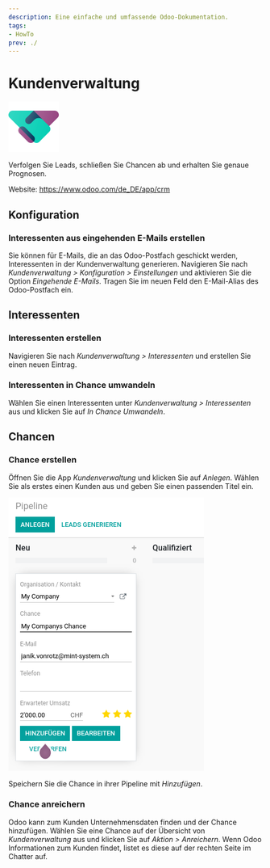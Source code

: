 ```yaml
---
description: Eine einfache und umfassende Odoo-Dokumentation.
tags:
- HowTo
prev: ./
---
```

# Kundenverwaltung
![icons_odoo_crm](assets/icons_odoo_crm.png)

Verfolgen Sie Leads, schließen Sie Chancen ab und erhalten Sie genaue Prognosen.

Website: <https://www.odoo.com/de_DE/app/crm>

## Konfiguration

### Interessenten aus eingehenden E-Mails erstellen

Sie können für E-Mails, die an das Odoo-Postfach geschickt werden, Interessenten in der Kundenverwaltung generieren. Navigieren Sie nach *Kundenverwaltung > Konfiguration > Einstellungen* und aktivieren Sie die Option *Eingehende E-Mails*. Tragen Sie im neuen Feld den E-Mail-Alias des Odoo-Postfach ein.

## Interessenten

### Interessenten erstellen

Navigieren Sie nach *Kundenverwaltung > Interessenten* und erstellen Sie einen neuen Eintrag.

### Interessenten in Chance umwandeln

Wählen Sie einen Interessenten unter *Kundenverwaltung > Interessenten* aus und klicken Sie auf *In Chance Umwandeln*.

## Chancen

### Chance erstellen

Öffnen Sie die App *Kundenverwaltung* und klicken Sie auf *Anlegen*. Wählen Sie als erstes einen Kunden aus und geben Sie einen passenden Titel ein.

![](assets/Kundenverwaltung.png)

Speichern Sie die Chance in ihrer Pipeline mit *Hinzufügen*.

### Chance anreichern

Odoo kann zum Kunden Unternehmensdaten finden und der Chance hinzufügen. Wählen Sie eine Chance auf der Übersicht von *Kundenverwaltung* aus und klicken Sie auf *Aktion > Anreichern*. Wenn Odoo Informationen zum Kunden findet, listet es diese auf der rechten Seite im Chatter auf.
